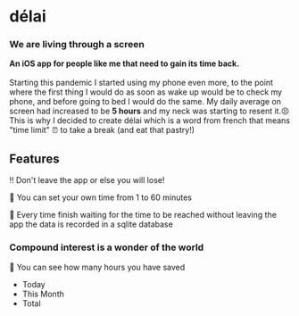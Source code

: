 # délai
### We are living through a screen
**An iOS app for people like me that need to gain its time back.** 
<br><br> Starting this pandemic I started using my phone even more, to the point where the first thing I would do as soon as wake up would be to check my phone, and before going to bed I would do the same. My daily average on screen had increased to be **5 hours** and my neck was starting to resent it.:persevere: 
<br>This is why I decided to create délai which is a word from french that means "time limit" :alarm_clock: to take a break (and eat that pastry!)

## Features
:bangbang: Don't leave the app or else you will lose! 

:pushpin: You can set your own time from 1 to 60 minutes

:pushpin: Every time finish waiting for the time to be reached without leaving the app the data is recorded in a sqlite database

### Compound interest is a wonder of the world
:pushpin: You can see how many hours you have saved 
- Today
- This Month
- Total
